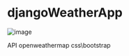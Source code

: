 # djangoWeatherApp

![image](https://github.com/user-attachments/assets/a9c859c9-5220-4481-8716-37c48322cbb8)

API openweathermap
css\bootstrap
